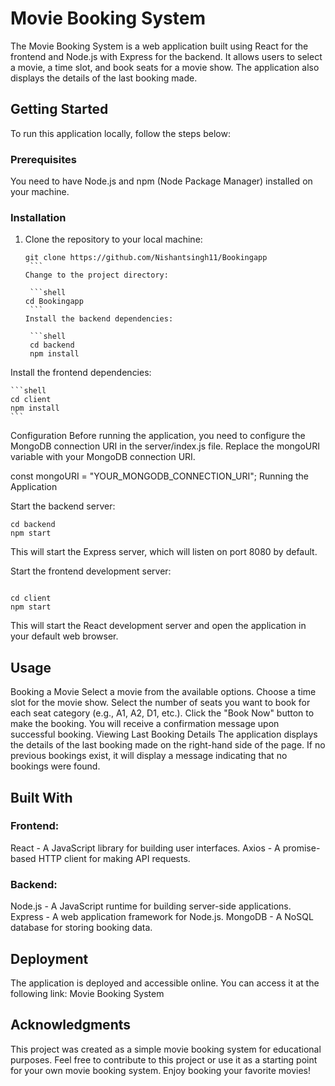 # Movie Booking System

The Movie Booking System is a web application built using React for the frontend and Node.js with Express for the backend. It allows users to select a movie, a time slot, and book seats for a movie show. The application also displays the details of the last booking made.

## Getting Started

To run this application locally, follow the steps below:

### Prerequisites

You need to have Node.js and npm (Node Package Manager) installed on your machine.

### Installation

1. Clone the repository to your local machine:

   ````shell
   git clone https://github.com/Nishantsingh11/Bookingapp
    ```
   Change to the project directory:

    ```shell
   cd Bookingapp
    ```
   Install the backend dependencies:

    ```shell
    cd backend
    npm install
   ````

Install the frontend dependencies:

    ```shell
    cd client
    npm install
    ```
Configuration
Before running the application, you need to configure the MongoDB connection URI in the server/index.js file. Replace the mongoURI variable with your MongoDB connection URI.

const mongoURI = "YOUR_MONGODB_CONNECTION_URI";
Running the Application

Start the backend server:

   ```shell
cd backend
npm start
   ```
This will start the Express server, which will listen on port 8080 by default.

Start the frontend development server:

   ```shell

cd client
npm start
   ```
This will start the React development server and open the application in your default web browser.

## Usage
Booking a Movie
Select a movie from the available options.
Choose a time slot for the movie show.
Select the number of seats you want to book for each seat category (e.g., A1, A2, D1, etc.).
Click the "Book Now" button to make the booking. You will receive a confirmation message upon successful booking.
Viewing Last Booking Details
The application displays the details of the last booking made on the right-hand side of the page. If no previous bookings exist, it will display a message indicating that no bookings were found.

## Built With
### Frontend:

React - A JavaScript library for building user interfaces.
Axios - A promise-based HTTP client for making API requests.
 ### Backend:

Node.js - A JavaScript runtime for building server-side applications.
Express - A web application framework for Node.js.
MongoDB - A NoSQL database for storing booking data.
## Deployment
The application is deployed and accessible online. You can access it at the following link: Movie Booking System



## Acknowledgments
This project was created as a simple movie booking system for educational purposes.
Feel free to contribute to this project or use it as a starting point for your own movie booking system. Enjoy booking your favorite movies!


```
